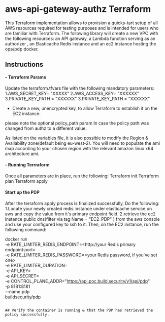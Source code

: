 # aws-api-gateway-authz Terraform

This Terraform implementation allows to provision a quicks-tart setup of all AWS resources required for testing purposes and is intended for users who are familiar with Terraform.
The following library will create a new VPC with the following resources: an API gateway, a Lambda function serving as an authorizer , an Elasticache Redis instance and
an ec2 instance hosting the opa/pdp docker.

## Instructions

#### - Terraform Params

Update the terraform.tfvars file with the following mandatory parameters:
1.AWS_SECRET_KEY= "XXXXX"
2.AWS_ACCESS_KEY= "XXXXXX"
3.PRIVATE_KEY_PATH = "XXXXXX"
3.PRIVATE_KEY_PATH = "XXXXXX"
* Create a new, unencrypted key, to allow Terraform to establish it on the EC2 instance.

please note the optional policy_path param.In case the policy path was changed from authz to a different value.


As listed on the variables file, it is also possible to modify the Region & Availability zone(default being eu-west-2).
You will need to populate the ami map according to your chosen region with the relevant amazon linux x64 architecture ami.

#### - Running Terrraform
Once all parameters are in place, run the following:
Terraform init
Terraform plan
Terraform apply

#### Start up the PDP

After the terraform  apply process is finalized successfully, Do the following:
1.Locate your newly created redis instance under elasticache service on aws and copy the value from it's primary endpoint field.
2.retrieve the ec2 instance public dns(filter via tag  Name = "EC2_PDP" ) from the aws console and use your configured key to ssh to it.
Then, on the EC2 instance, run the following command:

docker run \
    -e RATE_LIMITER_REDIS_ENDPOINT=<http://your Redis primary endpoint:port> \
    -e RATE_LIMITER_REDIS_PASSWORD=<your Redis password, if you've set one> \
    -e RATE_LIMITER_DURATION=<the duration basis for rate-limiting> \
    -e API_KEY=<the API key provided that was create in the build.security console> \
    -e API_SECRET=<the API secret provided that was create in the build.security console> \
    -e CONTROL_PLANE_ADDR="https://api.poc.build.security/v1/api/pdp" \
    -p 8181:8181 \
    --name pdp \
    buildsecurity/pdp
```

## Verify the container is running & that the PDP has retrieved the policy successfully.
